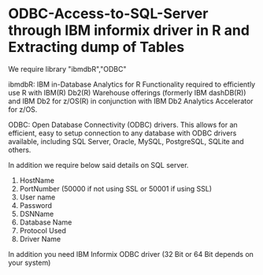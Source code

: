 # ODBC-Access-to-SQL-Server through IBM informix driver in R and Extracting dump of Tables

We require library "ibmdbR","ODBC"

ibmdbR: IBM in-Database Analytics for R
Functionality required to efficiently use R with IBM(R) Db2(R) Warehouse offerings (formerly IBM dashDB(R)) and IBM Db2 for z/OS(R) in conjunction with IBM Db2 Analytics Accelerator for z/OS.

ODBC: Open Database Connectivity (ODBC) drivers. 
This allows for an efficient, easy to setup connection to any database with ODBC drivers available, including SQL Server, Oracle, MySQL, PostgreSQL, SQLite and others.

In addition we require below said details on SQL server.
1) HostName
2) PortNumber (50000 if not using SSL or 50001 if using SSL)
3) User name
4) Password
5) DSNName
6) Database Name
7) Protocol Used
8) Driver Name

In addition you need IBM Informix ODBC driver (32 Bit or 64 Bit depends on your system)

